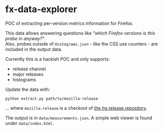 # fx-data-explorer
POC of extracting per-version metrics information for Firefox.  

This data allows answering questions like *"which Firefox versions is this probe in anyway?"*.  
Also, probes outside of `Histograms.json` - like the CSS use counters - are included in the output data.

Currently this is a hackish POC and only supports:
* release channel
* major releases
* histograms

Update the data with:
```
python extract.py path/to/mozilla-release
```  
... where `mozilla-release` is a checkout of [the hg release repository](https://hg.mozilla.org/releases/mozilla-release/).

The output is in `data/measurements.json`. A simple web viewer is found under `data/index.html`.
